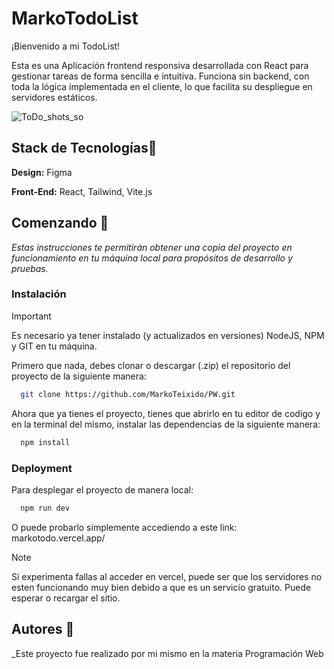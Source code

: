 # MarkoTodoList

¡Bienvenido a mi TodoList! 

Esta es una Aplicación frontend responsiva desarrollada con React para gestionar tareas de forma sencilla e intuitiva. Funciona sin backend, con toda la lógica implementada en el cliente, lo que facilita su despliegue en servidores estáticos.

![ToDo_shots_so](https://i.postimg.cc/2CJVknbg/610shots-so.png)

## Stack de Tecnologías🎇

**Design:** Figma

**Front-End:** React, Tailwind, Vite.js

## Comenzando 🚀

_Estas instrucciones te permitirán obtener una copia del proyecto en funcionamiento en tu máquina local para propósitos de desarrollo y pruebas._

### Instalación

> [!IMPORTANT]
> Es necesario ya tener instalado (y actualizados en versiones) NodeJS, NPM y GIT en tu máquina.

Primero que nada, debes clonar o descargar (.zip) el repositorio del proyecto de la siguiente manera:

```bash
  git clone https://github.com/MarkoTeixido/PW.git
```
Ahora que ya tienes el proyecto, tienes que abrirlo en tu editor de codigo y en la terminal del mismo, instalar las dependencias de la siguiente manera:

```bash
  npm install
```

### Deployment

Para desplegar el proyecto de manera local:

```bash
  npm run dev
```
O puede probarlo simplemente accediendo a este link: markotodo.vercel.app/

> [!NOTE]
> Si experimenta fallas al acceder en vercel, puede ser que los servidores no esten funcionando muy bien debido a que es un servicio gratuito. Puede esperar o recargar el sitio.

## Autores 📌

_Este proyecto fue realizado por mi mismo en la materia Programación Web